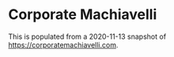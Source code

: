 # Corporate Machiavelli

This is populated from a 2020-11-13 snapshot of <https://corporatemachiavelli.com>.
